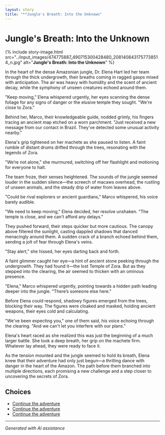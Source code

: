 ```yaml
---
layout: story
title: "**Jungle's Breath: Into the Unknown"
---
```


# **Jungle's Breath: Into the Unknown**

{% include story-image.html src="../input_images/474775887_490715300428480_2081408431757738514_n.jpg" alt="**Jungle's Breath: Into the Unknown**" %}

In the heart of the dense Amazonian jungle, Dr. Elena Hart led her team through the thick undergrowth, their breaths coming in ragged gasps mixed with anticipation. The air was heavy with humidity and the scent of ancient decay, while the symphony of unseen creatures echoed around them.

"Keep moving," Elena whispered urgently, her eyes scanning the dense foliage for any signs of danger or the elusive temple they sought. "We're close to Zora."

Behind her, Marco, their knowledgeable guide, nodded grimly, his fingers tracing an ancient map etched on a worn parchment. "Just received a new message from our contact in Brazil. They've detected some unusual activity nearby."

Elena's grip tightened on her machete as she paused to listen. A faint rumble of distant drums drifted through the trees, resonating with the legends of Zora.

"We’re not alone," she murmured, switching off her flashlight and motioning for everyone to halt.

The team froze, their senses heightened. The sounds of the jungle seemed louder in the sudden silence—the screech of macaws overhead, the rustling of unseen animals, and the steady drip of water from leaves above.

"Could be rival explorers or ancient guardians," Marco whispered, his voice barely audible.

"We need to keep moving," Elena decided, her resolve unshaken. "The temple is close, and we can't afford any delays."

They pushed forward, their steps quicker but more cautious. The canopy above filtered the sunlight, casting dappled shadows that danced menacingly around them. A sudden crack of a branch echoed behind them, sending a jolt of fear through Elena's veins.

"Stay alert," she hissed, her eyes darting back and forth.

A faint glimmer caught her eye—a hint of ancient stone peeking through the undergrowth. They had found it—the lost Temple of Zora. But as they stepped into the clearing, the air seemed to thicken with an ominous presence.

"Elena," Marco whispered urgently, pointing towards a hidden path leading deeper into the jungle. "There’s someone else here."

Before Elena could respond, shadowy figures emerged from the trees, blocking their way. The figures were cloaked and masked, holding ancient weapons, their eyes cold and calculating.

"We've been expecting you," one of them said, his voice echoing through the clearing. "And we can't let you interfere with our plans."

Elena's heart raced as she realized this was just the beginning of a much larger battle. She took a deep breath, her grip on the machete firm. Whatever lay ahead, they were ready to face it.

As the tension mounted and the jungle seemed to hold its breath, Elena knew that their adventure had only just begun—a thrilling dance with danger in the heart of the Amazon. The path before them branched into multiple directions, each promising a new challenge and a step closer to uncovering the secrets of Zora.


## Choices

* [Continue the adventure](./476902298_2026199734459132_8101314172205332991_n)
* [Continue the adventure](./20221013_140920)
* [Continue the adventure](./20221012_145451)


---
*Generated with AI assistance*
